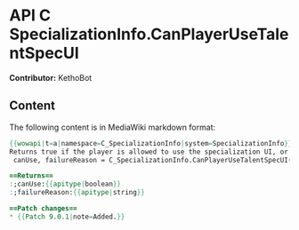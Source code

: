 # API C SpecializationInfo.CanPlayerUseTalentSpecUI

**Contributor:** KethoBot

## Content

The following content is in MediaWiki markdown format:

```mediawiki
{{wowapi|t=a|namespace=C_SpecializationInfo|system=SpecializationInfo}}
Returns true if the player is allowed to use the specialization UI, or false and a reason string if not.
 canUse, failureReason = C_SpecializationInfo.CanPlayerUseTalentSpecUI()

==Returns==
:;canUse:{{apitype|boolean}}
:;failureReason:{{apitype|string}}

==Patch changes==
* {{Patch 9.0.1|note=Added.}}
```